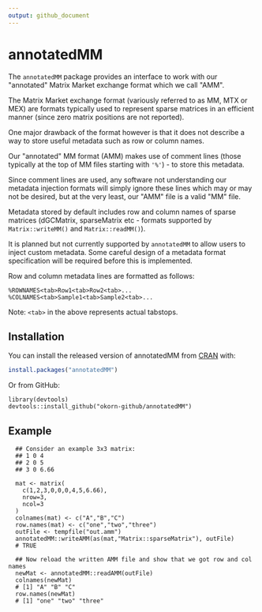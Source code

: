 ```yaml
---
output: github_document
---
```


<!-- README.md is generated from README.Rmd. Please edit that file -->


# annotatedMM

<!-- badges: start -->
<!-- badges: end -->

The `annotatedMM` package provides an interface to work with our "annotated" Matrix Market exchange format which we call "AMM".

The Matrix Market exchange format (variously referred to as MM, MTX or MEX) are formats typically used to represent sparse matrices in an efficient manner (since zero matrix positions are not reported).

One major drawback of the format however is that it does not describe a way to store useful metadata such as row or column names.

Our "annotated" MM format (AMM) makes use of comment lines (those typically at the top of MM files starting with `'%'`) - to store this metadata.

Since comment lines are used, any software not understanding our metadata injection formats will simply ignore these lines which may or may not be desired, but at the very least, our "AMM" file is a valid "MM" file.

Metadata stored by default includes row and column names of sparse matrices (dGCMatrix, sparseMatrix etc - formats supported by `Matrix::writeMM()` and `Matrix::readMM()`).

It is planned but not currently supported by `annotatedMM` to allow users to inject custom metadata. Some careful design of a metadata format specification will be required before this is implemented.

Row and column metadata lines are formatted as follows:

```
%ROWNAMES<tab>Row1<tab>Row2<tab>...
%COLNAMES<tab>Sample1<tab>Sample2<tab>...
```

Note: `<tab>` in the above represents actual tabstops.


## Installation

You can install the released version of annotatedMM from [CRAN](https://CRAN.R-project.org) with:

``` r
install.packages("annotatedMM")
```

Or from GitHub:

```
library(devtools)
devtools::install_github("okorn-github/annotatedMM")
```

## Example

```
  ## Consider an example 3x3 matrix:
  ## 1 0 4
  ## 2 0 5
  ## 3 0 6.66

  mat <- matrix(
    c(1,2,3,0,0,0,4,5,6.66),
    nrow=3,
    ncol=3
  )
  colnames(mat) <- c("A","B","C")
  row.names(mat) <- c("one","two","three")
  outFile <- tempfile("out.amm")
  annotatedMM::writeAMM(as(mat,"Matrix::sparseMatrix"), outFile)
  # TRUE

  ## Now reload the written AMM file and show that we got row and col names
  newMat <- annotatedMM::readAMM(outFile)
  colnames(newMat)
  # [1] "A" "B" "C"
  row.names(newMat)
  # [1] "one" "two" "three"
```

